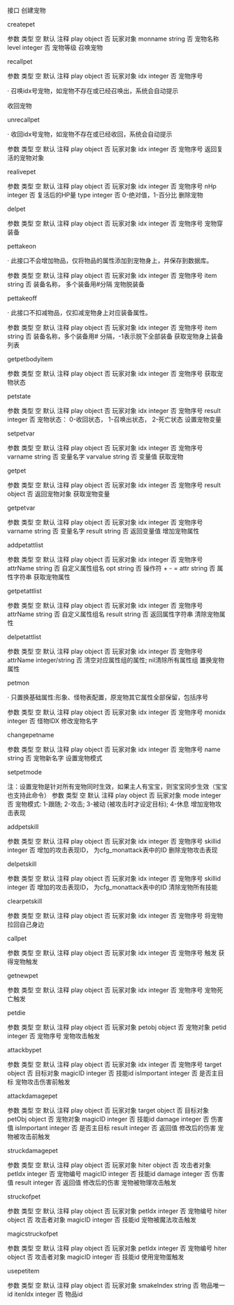 接口
创建宠物

createpet

参数	类型	空	默认	注释
play	object	否		玩家对象
monname	string	否		宠物名称
level	integer	否		宠物等级
召唤宠物

recallpet

参数	类型	空	默认	注释
play	object	否		玩家对象
idx	integer	否		宠物序号

· 召唤idx号宠物，如宠物不存在或已经召唤出，系统会自动提示

收回宠物

unrecallpet

· 收回idx号宠物，如宠物不存在或已经收回，系统会自动提示

参数	类型	空	默认	注释
play	object	否		玩家对象
idx	integer	否		宠物序号
返回复活的宠物对象

realivepet

参数	类型	空	默认	注释
play	object	否		玩家对象
idx	integer	否		宠物序号
nHp	integer	否		复活后的HP量
type	integer	否		0-绝对值，1-百分比
删除宠物

delpet

参数	类型	空	默认	注释
play	object	否		玩家对象
idx	integer	否		宠物序号
宠物穿装备

pettakeon

· 此接口不会增加物品，仅将物品的属性添加到宠物身上，并保存到数据库。

参数	类型	空	默认	注释
play	object	否		玩家对象
idx	integer	否		宠物序号
item	string	否		装备名称，
多个装备用#分隔
宠物脱装备

pettakeoff

· 此接口不扣减物品，仅扣减宠物身上对应装备属性。

参数	类型	空	默认	注释
play	object	否		玩家对象
idx	integer	否		宠物序号
item	string	否		装备名称，多个装备用#
分隔，-1表示脱下全部装备
获取宠物身上装备列表

getpetbodyitem

参数	类型	空	默认	注释
play	object	否		玩家对象
idx	integer	否		宠物序号
获取宠物状态

petstate

参数	类型	空	默认	注释
play	object	否		玩家对象
idx	integer	否		宠物序号
result	integer	否		宠物状态：
0-收回状态，
1-召唤出状态，
2-死亡状态
设置宠物变量

setpetvar

参数	类型	空	默认	注释
play	object	否		玩家对象
idx	integer	否		宠物序号
varname	string	否		变量名字
varvalue	string	否		变量值
获取宠物

getpet

参数	类型	空	默认	注释
play	object	否		玩家对象
idx	integer	否		宠物序号
result	object	否		返回宠物对象
获取宠物变量

getpetvar

参数	类型	空	默认	注释
play	object	否		玩家对象
idx	integer	否		宠物序号
varname	string	否		变量名字
result	string	否		返回变量值
增加宠物属性

addpetattlist

参数	类型	空	默认	注释
play	object	否		玩家对象
idx	integer	否		宠物序号
attrName	string	否		自定义属性组名
opt	string	否		操作符 + - =
attr	string	否		属性字符串
获取宠物属性

getpetattlist

参数	类型	空	默认	注释
play	object	否		玩家对象
idx	integer	否		宠物序号
attrName	string	否		自定义属性组名
result	string	否		返回属性字符串
清除宠物属性

delpetattlist

参数	类型	空	默认	注释
play	object	否		玩家对象
idx	integer	否		宠物序号
attrName	integer/string	否		清空对应属性组的属性;
nil清除所有属性组
置换宠物属性

petmon

· 只置换基础属性:形象、怪物表配置，原宠物其它属性全部保留，包括序号

参数	类型	空	默认	注释
play	object	否		玩家对象
idx	integer	否		宠物序号
monidx	integer	否		怪物IDX
修改宠物名字

changepetname

参数	类型	空	默认	注释
play	object	否		玩家对象
idx	integer	否		宠物序号
name	string	否		宠物新名字
设置宠物模式

setpetmode

注：设置宠物是针对所有宠物同时生效，如果主人有宝宝，则宝宝同步生效（宝宝也支持此命令）
参数	类型	空	默认	注释
play	object	否		玩家对象
mode	integer	否		宠物模式:
1-跟随;
2-攻击;
3-被动
(被攻击时才设定目标);
4-休息
增加宠物攻击表现

addpetskill

参数	类型	空	默认	注释
play	object	否		玩家对象
idx	integer	否		宠物序号
skillid	integer	否		增加的攻击表现ID，
为cfg_monattack表中的ID
删除宠物攻击表现

delpetskill

参数	类型	空	默认	注释
play	object	否		玩家对象
idx	integer	否		宠物序号
skillid	integer	否		增加的攻击表现ID，
为cfg_monattack表中的ID
清除宠物所有技能

clearpetskill

参数	类型	空	默认	注释
play	object	否		玩家对象
idx	integer	否		宠物序号
将宠物拉回自己身边

callpet

参数	类型	空	默认	注释
play	object	否		玩家对象
idx	integer	否		宠物序号
触发
获得宠物触发

getnewpet

参数	类型	空	默认	注释
play	object	否		玩家对象
idx	integer	否		宠物序号
宠物死亡触发

petdie

参数	类型	空	默认	注释
play	object	否		玩家对象
petobj	object	否		宠物对象
petid	integer	否		宠物序号
宠物攻击触发

attackbypet

参数	类型	空	默认	注释
play	object	否		玩家对象
idx	integer	否		宠物序号
target	object	否		目标对象
magicID	integer	否		技能id
isImportant	integer	否		是否主目标
宠物攻击伤害前触发

attackdamagepet

参数	类型	空	默认	注释
play	object	否		玩家对象
target	object	否		目标对象
petObj	object	否		宠物对象
magicID	integer	否		技能id
damage	integer	否		伤害值
isImportant	integer	否		是否主目标
result	integer	否		返回值
修改后的伤害
宠物被攻击前触发

struckdamagepet

参数	类型	空	默认	注释
play	object	否		玩家对象
hiter	object	否		攻击者对象
petIdx	integer	否		宠物编号
magicID	integer	否		技能id
damage	integer	否		伤害值
result	integer	否		返回值
修改后的伤害
宠物被物理攻击触发

struckofpet

参数	类型	空	默认	注释
play	object	否		玩家对象
petIdx	integer	否		宠物编号
hiter	object	否		攻击者对象
magicID	integer	否		技能id
宠物被魔法攻击触发

magicstruckofpet

参数	类型	空	默认	注释
play	object	否		玩家对象
petIdx	integer	否		宠物编号
hiter	object	否		攻击者对象
magicID	integer	否		技能id
使用宠物蛋触发

usepetitem

参数	类型	空	默认	注释
play	object	否		玩家对象
smakeIndex	string	否		物品唯一id
itenIdx	integer	否		物品id